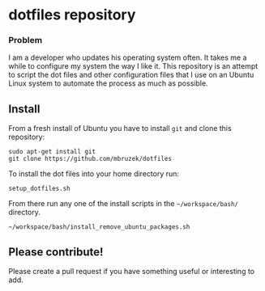 # dotfiles repository

### Problem

I am a developer who updates his operating system often.  It takes me a while
to configure my system the way I like it.  This repository is an attempt to
script the dot files and other configuration files that I use on an Ubuntu
Linux system to automate the process as much as possible.

## Install

From a fresh install of Ubuntu you have to install `git` and clone this
repository:

    sudo apt-get install git
    git clone https://github.com/mbruzek/dotfiles


To install the dot files into your home directory run:

    setup_dotfiles.sh

From there run any one of the install scripts in the `~/workspace/bash/`
directory.

    ~/workspace/bash/install_remove_ubuntu_packages.sh

## Please contribute!

Please create a pull request if you have something useful or interesting
to add.

